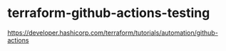 # terraform-github-actions-testing

https://developer.hashicorp.com/terraform/tutorials/automation/github-actions
